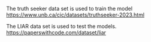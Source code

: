 The truth seeker data set is used to train the model 
https://www.unb.ca/cic/datasets/truthseeker-2023.html

The LIAR data set is used to test the models. 
https://paperswithcode.com/dataset/liar
